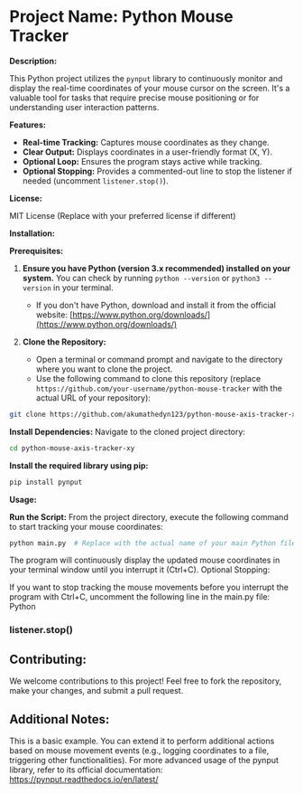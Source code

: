 # Project Name: Python Mouse Tracker

**Description:**

This Python project utilizes the `pynput` library to continuously monitor and display the real-time coordinates of your mouse cursor on the screen. It's a valuable tool for tasks that require precise mouse positioning or for understanding user interaction patterns.

**Features:**

- **Real-time Tracking:** Captures mouse coordinates as they change.
- **Clear Output:** Displays coordinates in a user-friendly format (X, Y).
- **Optional Loop:** Ensures the program stays active while tracking.
- **Optional Stopping:** Provides a commented-out line to stop the listener if needed (uncomment `listener.stop()`).

**License:**

MIT License (Replace with your preferred license if different)

**Installation:**

**Prerequisites:**

1. **Ensure you have Python (version 3.x recommended) installed on your system.** You can check by running `python --version` or `python3 --version` in your terminal.
   - If you don't have Python, download and install it from the official website: [https://www.python.org/downloads/](https://www.python.org/downloads/)

2. **Clone the Repository:**
   - Open a terminal or command prompt and navigate to the directory where you want to clone the project.
   - Use the following command to clone this repository (replace `https://github.com/your-username/python-mouse-tracker` with the actual URL of your repository):

```bash
git clone https://github.com/akumathedyn123/python-mouse-axis-tracker-xy
```


**Install Dependencies:**
Navigate to the cloned project directory:
```bash
cd python-mouse-axis-tracker-xy
```

**Install the required library using pip:**
```bash
pip install pynput
```

**Usage:**

**Run the Script:**
From the project directory, execute the following command to start tracking your mouse coordinates:
```bash
python main.py  # Replace with the actual name of your main Python file if different
```


The program will continuously display the updated mouse coordinates in your terminal window until you interrupt it (Ctrl+C).
Optional Stopping:

If you want to stop tracking the mouse movements before you interrupt the program with Ctrl+C, uncomment the following line in the main.py file:
Python

### listener.stop()


## Contributing:

We welcome contributions to this project! Feel free to fork the repository, make your changes, and submit a pull request.

## Additional Notes:

This is a basic example. You can extend it to perform additional actions based on mouse movement events (e.g., logging coordinates to a file, triggering other functionalities).
For more advanced usage of the pynput library, refer to its official documentation: https://pynput.readthedocs.io/en/latest/
